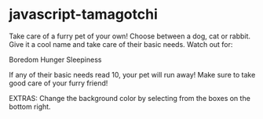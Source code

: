 # javascript-tamagotchi
Take care of a furry pet of your own!
Choose between a dog, cat or rabbit. Give it a cool name and take care of their basic needs. Watch out for:

Boredom
Hunger
Sleepiness

If any of their basic needs read 10, your pet will run away! Make sure to take good care of your furry friend!

EXTRAS: Change the background color by selecting from the boxes on the bottom right.

